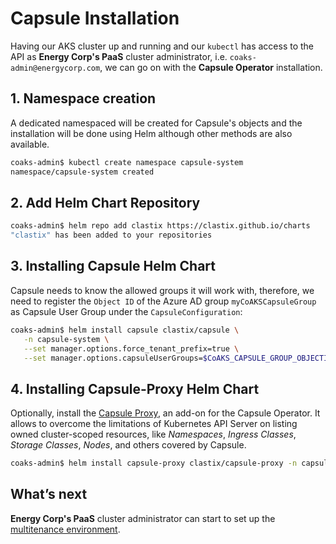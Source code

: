 # Capsule Installation

Having our AKS cluster up and running and our `kubectl` has access to the API as **Energy Corp's PaaS** cluster administrator, i.e. `coaks-admin@energycorp.com`, we can go on with the **Capsule Operator** installation. 

## 1. Namespace creation

A dedicated namespaced will be created for Capsule's objects and the installation will be done using Helm although other methods are also available.

```bash
coaks-admin$ kubectl create namespace capsule-system
namespace/capsule-system created
```

## 2. Add Helm Chart Repository

```bash
coaks-admin$ helm repo add clastix https://clastix.github.io/charts
"clastix" has been added to your repositories
```

## 3. Installing Capsule Helm Chart

Capsule needs to know the allowed groups it will work with, therefore, we need to register the `Object ID` of the Azure AD group `myCoAKSCapsuleGroup` as Capsule User Group under the `CapsuleConfiguration`:

```bash
coaks-admin$ helm install capsule clastix/capsule \
   -n capsule-system \
   --set manager.options.force_tenant_prefix=true \
   --set manager.options.capsuleUserGroups=$CoAKS_CAPSULE_GROUP_OBJECTID
```

## 4. Installing Capsule-Proxy Helm Chart

Optionally, install the [Capsule Proxy](https://github.com/clastix/capsule-proxy), an add-on for the Capsule Operator. It allows to overcome the limitations of Kubernetes API Server on listing owned cluster-scoped resources, like _Namespaces_, _Ingress Classes_, _Storage Classes_, _Nodes_, and others covered by Capsule.

```bash
coaks-admin$ helm install capsule-proxy clastix/capsule-proxy -n capsule-system
```

## What’s next

**Energy Corp's PaaS** cluster administrator can start to set up the [multitenance environment](multitenance-environment.md).
